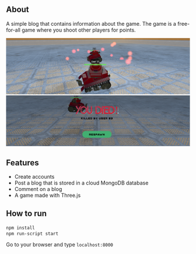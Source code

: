## About
A simple blog that contains information about the game. The game is a free-for-all game where you shoot other players for points.

![alt text](public/images/Slide2.png?raw=true)
![alt text](public/images/Slide3.png?raw=true)

## Features
- Create accounts
- Post a blog that is stored in a cloud MongoDB database
- Comment on a blog
- A game made with Three.js

## How to run
```
npm install
npm run-script start
```
Go to your browser and type `localhost:8000`
